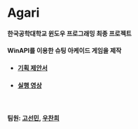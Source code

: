 # Agari
#### 한국공학대학교 윈도우 프로그래밍 최종 프로젝트
#### WinAPI를 이용한 슈팅 아케이드 게임을 제작
- #### [기획 제안서](https://github.com/kakik/agari/blob/master/%EC%8D%AC%EB%B0%88/%EC%95%84%EA%B0%80%EB%A6%AC%20%EC%A0%9C%EC%95%88%EC%84%9C.pdf)
- #### [실행 영상](https://youtu.be/OdY1j_AlEdg)
<br>

#### 팀원: [고선민](https://github.com/go4521304), [우찬희](https://github.com/kakik)
